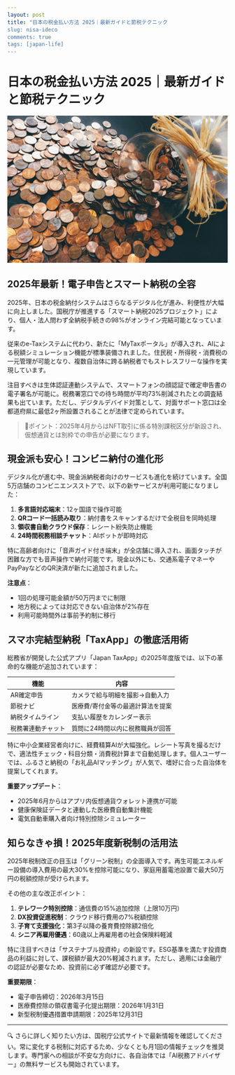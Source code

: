 ```yaml
---
layout: post
title: "日本の税金払い方法 2025｜最新ガイドと節税テクニック
slug: nisa-ideco
comments: true
tags: [japan-life]
---
```

# 日本の税金払い方法 2025｜最新ガイドと節税テクニック

![税金払いイメージ写真](/assets/img/20250204/06_01.jpg)

## 2025年最新！電子申告とスマート納税の全容
2025年、日本の税金納付システムはさらなるデジタル化が進み、利便性が大幅に向上しました。国税庁が推進する「スマート納税2025プロジェクト」により、個人・法人問わず全納税手続きの98%がオンライン完結可能となっています。  

従来のe-Taxシステムに代わり、新たに「MyTaxポータル」が導入され、AIによる税額シミュレーション機能が標準装備されました。住民税・所得税・消費税の一元管理が可能となり、複数自治体に跨る納税者でもストレスフリーな操作を実現しています。  

注目すべきは生体認証連動システムで、スマートフォンの顔認証で確定申告書の電子署名が可能に。税務署窓口での待ち時間が平均73%削減されたとの調査結果も出ています。ただし、デジタルデバイド対策として、対面サポート窓口は全都道府県に最低2ヶ所設置されることが法律で定められています。  

> 📌ポイント：2025年4月からはNFT取引に係る特別課税区分が新設され、仮想通貨とは別枠での申告が必要になります。

## 現金派も安心！コンビニ納付の進化形
<script async src="https://pagead2.googlesyndication.com/pagead/js/adsbygoogle.js?client=ca-pub-7886659064712565"
     crossorigin="anonymous"></script>
<!-- 광고2 -->
<ins class="adsbygoogle"
     style="display:block"
     data-ad-client="ca-pub-7886659064712565"
     data-ad-slot="1101493367"
     data-ad-format="auto"
     data-full-width-responsive="true"></ins>
<script>
     (adsbygoogle = window.adsbygoogle || []).push({});
</script>

デジタル化が進む中、現金派納税者向けのサービスも進化を続けています。全国5万店舗のコンビニエンスストアで、以下の新サービスが利用可能になりました：  

1. **多言語対応端末**：12ヶ国語で操作可能  
2. **QRコード一括読み取り**：納付書をスキャンするだけで全税目を同時処理  
3. **領収書自動クラウド保存**：レシート紛失防止機能  
4. **24時間税務相談チャット**：AIボットが即時対応  

特に高齢者向けに「音声ガイド付き端末」が全店舗に導入され、画面タッチが困難な方でも音声操作で納付可能です。現金以外にも、交通系電子マネーやPayPayなどのQR決済が新たに追加されました。  

**注意点**：  
- 1回の処理可能金額が50万円までに制限  
- 地方税によっては対応できない自治体が2%存在  
- 利用可能時間外は事前予約制に移行  

## スマホ完結型納税「TaxApp」の徹底活用術
総務省が開発した公式アプリ「Japan TaxApp」の2025年度版では、以下の革命的な機能が追加されています：  

| 機能 | 内容 |  
|-------|------|  
| AR確定申告 | カメラで給与明細を撮影→自動入力 |  
| 節税ナビ | 医療費/寄付金等の最適計算法を提案 |  
| 納税タイムライン | 支払い履歴をカレンダー表示 |  
| 税務署連動チャット | 質問に24時間以内に税務職員が回答 |  

<script async src="https://pagead2.googlesyndication.com/pagead/js/adsbygoogle.js?client=ca-pub-7886659064712565"
     crossorigin="anonymous"></script>
<!-- 광고2 -->
<ins class="adsbygoogle"
     style="display:block"
     data-ad-client="ca-pub-7886659064712565"
     data-ad-slot="1101493367"
     data-ad-format="auto"
     data-full-width-responsive="true"></ins>
<script>
     (adsbygoogle = window.adsbygoogle || []).push({});
</script>

特に中小企業経営者向けに、経費精算AIが大幅強化。レシート写真を撮るだけで、適法性チェック・科目分類・消費税計算まで自動処理します。個人ユーザーでは、ふるさと納税の「お礼品AIマッチング」が人気で、嗜好に合った自治体を提案してくれます。  

**重要アップデート**：  
- 2025年6月からはアプリ内仮想通貨ウォレット連携が可能  
- 健康保険証データと連動した医療費自動集計機能  
- 電気自動車購入者向け特別控除シミュレーター  

## 知らなきゃ損！2025年度新税制の活用法
2025年税制改正の目玉は「グリーン税制」の全面導入です。再生可能エネルギー設備の導入費用の最大30%を控除可能になり、家庭用蓄電池設置で最大50万円の税額控除が受けられます。  

<script async src="https://pagead2.googlesyndication.com/pagead/js/adsbygoogle.js?client=ca-pub-7886659064712565"
     crossorigin="anonymous"></script>
<!-- 광고2 -->
<ins class="adsbygoogle"
     style="display:block"
     data-ad-client="ca-pub-7886659064712565"
     data-ad-slot="1101493367"
     data-ad-format="auto"
     data-full-width-responsive="true"></ins>
<script>
     (adsbygoogle = window.adsbygoogle || []).push({});
</script>

その他の主な改正ポイント：  
1. **テレワーク特別控除**：通信費の15%追加控除（上限10万円）  
2. **DX投資促進税制**：クラウド移行費用の7%税額控除  
3. **子育て支援強化**：第3子以降の養育費控除額2倍化  
4. **シニア再雇用優遇**：60歳以上再雇用者の社会保険料軽減  

特に注目すべきは「サステナブル投資枠」の新設です。ESG基準を満たす投資商品の利益に対して、課税額が最大20%軽減されます。ただし、適用には金融庁の認証が必要なため、投資前に必ず確認が必要です。  

**重要期限**：  
- 電子申告締切：2026年3月15日  
- 医療費控除の領収書電子化提出期限：2026年1月31日  
- 新型税制優遇措置申請期限：2025年12月31日  

---

🔍 さらに詳しく知りたい方は、国税庁公式サイトで最新情報を確認してください。常に変化する税制に対応するため、少なくとも月1回の情報チェックを推奨します。専門家への相談が不安な方向けに、各自治体では「AI税務アドバイザー」の無料サービスも開始されています。

<script async src="https://pagead2.googlesyndication.com/pagead/js/adsbygoogle.js?client=ca-pub-7886659064712565"
     crossorigin="anonymous"></script>
<!-- 광고2 -->
<ins class="adsbygoogle"
     style="display:block"
     data-ad-client="ca-pub-7886659064712565"
     data-ad-slot="1101493367"
     data-ad-format="auto"
     data-full-width-responsive="true"></ins>
<script>
     (adsbygoogle = window.adsbygoogle || []).push({});
</script>